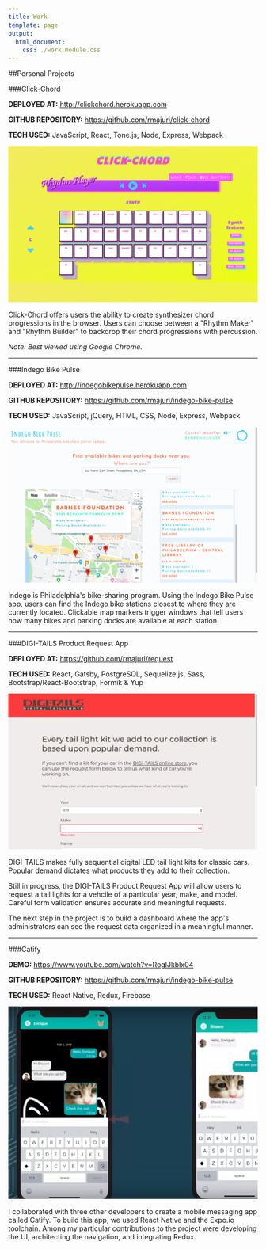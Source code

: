 ```yaml
---
title: Work
template: page
output:
  html_document:
    css: ./work.module.css
---
```


##Personal Projects

###Click-Chord

**DEPLOYED AT:** <http://clickchord.herokuapp.com>

**GITHUB REPOSITORY:** <https://github.com/rmajuri/click-chord>

**TECH USED:** JavaScript, React, Tone.js, Node, Express, Webpack

![A screen shot of the Click-Chord app.](./click-chord.png)

Click-Chord offers users the ability to create synthesizer chord progressions in the browser. Users can choose between a "Rhythm Maker" and "Rhythm Builder" to backdrop their chord progressions with percussion.

_Note: Best viewed using Google Chrome._

---

###Indego Bike Pulse

**DEPLOYED AT:** <http://indegobikepulse.herokuapp.com>

**GITHUB REPOSITORY:** <https://github.com/rmajuri/indego-bike-pulse>

**TECH USED:** JavaScript, jQuery, HTML, CSS, Node, Express, Webpack

![A screen shot of the Indeo Bike Pulse App.](./indego-bike-pulse.png)

Indego is Philadelphia's bike-sharing program. Using the Indego Bike Pulse app, users can find the Indego bike stations closest to where they are currently located. Clickable map markers trigger windows that tell users how many bikes and parking docks are available at each station.

---

###DIGI-TAILS Product Request App

**DEPLOYED AT:** <https://github.com/rmajuri/request>

**TECH USED:** React, Gatsby, PostgreSQL, Sequelize.js, Sass, Bootstrap/React-Bootstrap, Formik & Yup

![A screen shot of the DIGI-TAILS Request App.](./digitails-request-app.png)

DIGI-TAILS makes fully sequential digital LED tail light kits for classic cars. Popular demand dictates what products they add to their collection.

Still in progress, the DIGI-TAILS Product Request App will allow users to request a tail lights for a vehcile of a particular year, make, and model. Careful form validation ensures accurate and meaningful requests.

The next step in the project is to build a dashboard where the app's administrators can see the request data organized in a meaningful manner.

---

###Catify

**DEMO:** <https://www.youtube.com/watch?v=RogIJkblx04>

**GITHUB REPOSITORY:** <https://github.com/rmajuri/indego-bike-pulse>

**TECH USED:** React Native, Redux, Firebase

![A screen shot of the Catify app.](./catify.png)

I collaborated with three other developers to create a mobile messaging app called Catify. To build this app, we used React Native and the Expo.io toolchain. Among my particular contributions to the project were developing the UI, architecting the navigation, and integrating Redux.
